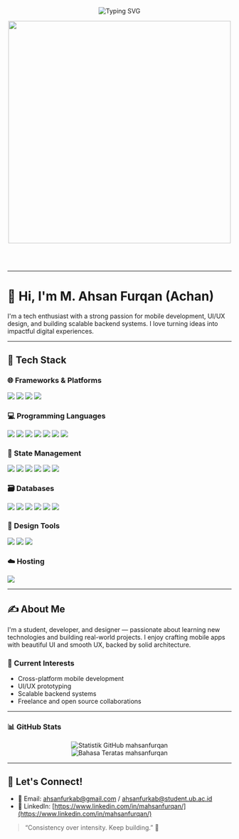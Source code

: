 <p align="center">
  <img src="https://readme-typing-svg.demolab.com?font=Fira+Code&size=24&duration=3000&pause=1000&color=00C4CC&center=true&vCenter=true&width=700&lines=Hi+I'm+Achan+%F0%9F%91%8B;Flutter+%7C+React+Native+%7C+.NET+Developer;Love+to+build+and+design+apps!" alt="Typing SVG" />
</p>

<p align="center">
  <img src="https://user-images.githubusercontent.com/74038190/225813708-98b745f2-7d22-48cf-9150-083f1b00d6c9.gif" width="500">
</p>

<br><br>


---

# 👋 Hi, I'm M. Ahsan Furqan (Achan)

I'm a tech enthusiast with a strong passion for mobile development, UI/UX design, and building scalable backend systems. I love turning ideas into impactful digital experiences.

---

## 🚀 Tech Stack

### 🌐 Frameworks & Platforms
<p>
  <img src="https://img.shields.io/badge/Flutter-02569B?style=for-the-badge&logo=flutter&logoColor=white" />
  <img src="https://img.shields.io/badge/React_Native-20232A?style=for-the-badge&logo=react&logoColor=61DAFB" />
  <img src="https://img.shields.io/badge/.NET-512BD4?style=for-the-badge&logo=dotnet&logoColor=white" />
  <img src="https://img.shields.io/badge/Laravel-FF2D20?style=for-the-badge&logo=laravel&logoColor=white" />
</p>


### 💻 Programming Languages
<p>
  <img src="https://img.shields.io/badge/Dart-0175C2?style=for-the-badge&logo=dart&logoColor=white" />
  <img src="https://img.shields.io/badge/JavaScript-F7DF1E?style=for-the-badge&logo=javascript&logoColor=black" />
  <img src="https://img.shields.io/badge/C%23-239120?style=for-the-badge&logo=c-sharp&logoColor=white" />
  <img src="https://img.shields.io/badge/Kotlin-7F52FF?style=for-the-badge&logo=kotlin&logoColor=white" />
  <img src="https://img.shields.io/badge/Java-007396?style=for-the-badge&logo=java&logoColor=white" />
  <img src="https://img.shields.io/badge/PHP-777BB4?style=for-the-badge&logo=php&logoColor=white" />
  <img src="https://img.shields.io/badge/Python-3776AB?style=for-the-badge&logo=python&logoColor=white" />
</p>

### 🧠 State Management
<p>
  <img src="https://img.shields.io/badge/Provider-0A1128?style=for-the-badge&logo=flutter&logoColor=white" />
  <img src="https://img.shields.io/badge/GetX-DD2828?style=for-the-badge&logo=flutter&logoColor=white" />
  <img src="https://img.shields.io/badge/BLoC-00599C?style=for-the-badge&logo=flutter&logoColor=white" />
  <img src="https://img.shields.io/badge/ViewModel-6D6D6D?style=for-the-badge" />
  <img src="https://img.shields.io/badge/MVI-0088CC?style=for-the-badge" />
  <img src="https://img.shields.io/badge/StateFlow-00C4B4?style=for-the-badge" />
</p>

### 🗃️ Databases
<p>
  <img src="https://img.shields.io/badge/MySQL-4479A1?style=for-the-badge&logo=mysql&logoColor=white" />
  <img src="https://img.shields.io/badge/MariaDB-003545?style=for-the-badge&logo=mariadb&logoColor=white" />
  <img src="https://img.shields.io/badge/Prisma-2D3748?style=for-the-badge&logo=prisma&logoColor=white" />
  <img src="https://img.shields.io/badge/Firebase-FFCA28?style=for-the-badge&logo=firebase&logoColor=black" />
  <img src="https://img.shields.io/badge/Supabase-3ECF8E?style=for-the-badge&logo=supabase&logoColor=white" />
  <img src="https://img.shields.io/badge/AWS-232F3E?style=for-the-badge&logo=amazon-aws&logoColor=white" />
</p>

### 🎨 Design Tools
<p>
  <img src="https://img.shields.io/badge/Figma-F24E1E?style=for-the-badge&logo=figma&logoColor=white" />
  <img src="https://img.shields.io/badge/Adobe-FF0000?style=for-the-badge&logo=adobecreativecloud&logoColor=white" />
  <img src="https://img.shields.io/badge/Canva-00C4CC?style=for-the-badge&logo=canva&logoColor=white" />
</p>

### ☁️ Hosting
<p>
  <img src="https://img.shields.io/badge/Vercel-000000?style=for-the-badge&logo=vercel&logoColor=white" />
</p>

---

## ✍️ About Me
I'm a student, developer, and designer — passionate about learning new technologies and building real-world projects. I enjoy crafting mobile apps with beautiful UI and smooth UX, backed by solid architecture.

### 📌 Current Interests
- Cross-platform mobile development
- UI/UX prototyping
- Scalable backend systems
- Freelance and open source collaborations

---

### 📊 GitHub Stats
<p align="center"> <img src="https://github-readme-stats.vercel.app/api?username=mahsanfurqan&show_icons=true&count_private=true&theme=tokyonight" alt="Statistik GitHub mahsanfurqan" /> <br/> <img src="https://github-readme-stats.vercel.app/api/top-langs/?username=mahsanfurqan&layout=compact&theme=tokyonight" alt="Bahasa Teratas mahsanfurqan" /> </p>

---

## 🌱 Let's Connect!
- 📧 Email: ahsanfurkab@gmail.com / ahsanfurkab@student.ub.ac.id  
- 🔗 LinkedIn: [https://www.linkedin.com/in/mahsanfurqan/](https://www.linkedin.com/in/mahsanfurqan/)

> “Consistency over intensity. Keep building.” 🚀

